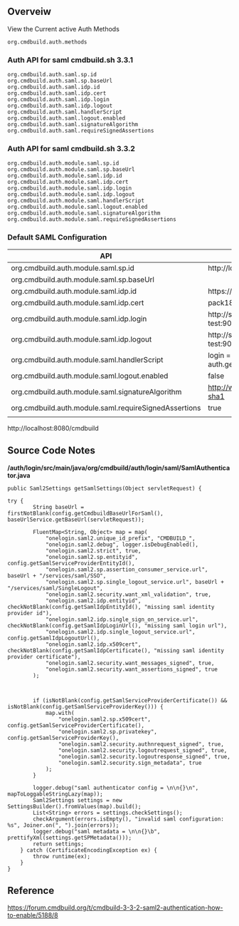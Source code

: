 

## Overveiw 

View the Current active Auth Methods

    org.cmdbuild.auth.methods

###  Auth API for saml cmdbuild.sh 3.3.1
    org.cmdbuild.auth.saml.sp.id
    org.cmdbuild.auth.saml.sp.baseUrl
    org.cmdbuild.auth.saml.idp.id
    org.cmdbuild.auth.saml.idp.cert
    org.cmdbuild.auth.saml.idp.login
    org.cmdbuild.auth.saml.idp.logout
    org.cmdbuild.auth.saml.handlerScript
    org.cmdbuild.auth.saml.logout.enabled
    org.cmdbuild.auth.saml.signatureAlgorithm
    org.cmdbuild.auth.saml.requireSignedAssertions

### Auth API for saml cmdbuild.sh 3.3.2
    org.cmdbuild.auth.module.saml.sp.id
    org.cmdbuild.auth.module.saml.sp.baseUrl
    org.cmdbuild.auth.module.saml.idp.id
    org.cmdbuild.auth.module.saml.idp.cert
    org.cmdbuild.auth.module.saml.idp.login
    org.cmdbuild.auth.module.saml.idp.logout
    org.cmdbuild.auth.module.saml.handlerScript
    org.cmdbuild.auth.module.saml.logout.enabled
    org.cmdbuild.auth.module.saml.signatureAlgorithm
    org.cmdbuild.auth.module.saml.requireSignedAssertions

### Default SAML Configuration
|API| Value |
|--|--|
|org.cmdbuild.auth.module.saml.sp.id|http://localhost:8080/cmdbuild|
|org.cmdbuild.auth.module.saml.sp.baseUrl|  |
|org.cmdbuild.auth.module.saml.idp.id|https://saml-idp-test:9080/idp/shibboleth|
|org.cmdbuild.auth.module.saml.idp.cert|pack18b4....cap|
|org.cmdbuild.auth.module.saml.idp.login|http://saml-idp-test:9080/idp/profile/SAML2/Redirect/SSO|
|org.cmdbuild.auth.module.saml.idp.logout|http://saml-idp-test:9080/idp/logout_TODO|
|org.cmdbuild.auth.module.saml.handlerScript|login = auth.getAttribute('SamAccountName')|
|org.cmdbuild.auth.module.saml.logout.enabled |false|
|org.cmdbuild.auth.module.saml.signatureAlgorithm|http://www.w3.org/2000/09/xmldsig#rsa-sha1|
|org.cmdbuild.auth.module.saml.requireSignedAssertions|true|
|  |  |



http://localhost:8080/cmdbuild

## Source Code Notes
**/auth/login/src/main/java/org/cmdbuild/auth/login/saml/SamlAuthenticator.java**

    public Saml2Settings getSamlSettings(Object servletRequest) {
    
    try {
    	    String baseUrl = firstNotBlank(config.getCmdbuildBaseUrlForSaml(), baseUrlService.getBaseUrl(servletRequest));
    
		    FluentMap<String, Object> map = map(
    		    "onelogin.saml2.unique_id_prefix", "CMDBUILD_",
			    "onelogin.saml2.debug", logger.isDebugEnabled(),
		        "onelogin.saml2.strict", true,
		        "onelogin.saml2.sp.entityid", config.getSamlServiceProviderEntityId(),
		        "onelogin.saml2.sp.assertion_consumer_service.url", baseUrl + "/services/saml/SSO",
		        "onelogin.saml2.sp.single_logout_service.url", baseUrl + "/services/saml/SingleLogout",
		        "onelogin.saml2.security.want_xml_validation", true,
		        "onelogin.saml2.idp.entityid", checkNotBlank(config.getSamlIdpEntityId(), "missing saml identity provider id"),
		        "onelogin.saml2.idp.single_sign_on_service.url", checkNotBlank(config.getSamlIdpLoginUrl(), "missing saml login url"),
		        "onelogin.saml2.idp.single_logout_service.url", config.getSamlIdpLogoutUrl(),
		        "onelogin.saml2.idp.x509cert", checkNotBlank(config.getSamlIdpCertificate(), "missing saml identity provider certificate"),
		        "onelogin.saml2.security.want_messages_signed", true,
		        "onelogin.saml2.security.want_assertions_signed", true
	        );
    
      
    
		    if (isNotBlank(config.getSamlServiceProviderCertificate()) && isNotBlank(config.getSamlServiceProviderKey())) {
		        map.with(
			        "onelogin.saml2.sp.x509cert", config.getSamlServiceProviderCertificate(),
			        "onelogin.saml2.sp.privatekey", config.getSamlServiceProviderKey(),
			        "onelogin.saml2.security.authnrequest_signed", true,
			        "onelogin.saml2.security.logoutrequest_signed", true,
			        "onelogin.saml2.security.logoutresponse_signed", true,
			        "onelogin.saml2.security.sign_metadata", true
		        );
		    }
	    	
	    	logger.debug("saml authenticator config = \n\n{}\n", mapToLoggableStringLazy(map));
    		Saml2Settings settings = new SettingsBuilder().fromValues(map).build();
    		List<String> errors = settings.checkSettings();
    		checkArgument(errors.isEmpty(), "invalid saml configuration: %s", Joiner.on(", ").join(errors));
    		logger.debug("saml metadata = \n\n{}\b", prettifyXml(settings.getSPMetadata()));
    		return settings;
        } catch (CertificateEncodingException ex) {
	        throw runtime(ex);
	    }
    }


## Reference
https://forum.cmdbuild.org/t/cmdbuild-3-3-2-saml2-authentication-how-to-enable/5188/8
